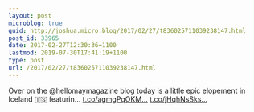 ```yaml
---
layout: post
microblog: true
guid: http://joshua.micro.blog/2017/02/27/t836025711039238147.html
post_id: 33965
date: 2017-02-27T12:30:36+1100
lastmod: 2019-07-30T17:41:19+1100
type: post
url: /2017/02/27/t836025711039238147.html
---
```

Over on the @hellomaymagazine blog today is a little epic elopement in Iceland 🇮🇸 featurin… [t.co/agmgPqOKM...](https://t.co/agmgPqOKMo) [t.co/jHqhNsSks...](https://t.co/jHqhNsSksE)
